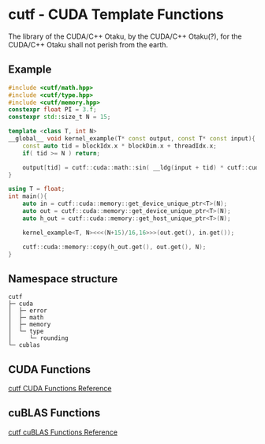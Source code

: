 # cutf - CUDA Template Functions
The library of the CUDA/C++ Otaku, by the CUDA/C++ Otaku(?), for the CUDA/C++ Otaku shall not perish from the earth.

## Example
```cpp
#include <cutf/math.hpp>
#include <cutf/type.hpp>
#include <cutf/memory.hpp>
constexpr float PI = 3.f;
constexpr std::size_t N = 15;

template <class T, int N>
__global__ void kernel_example(T* const output, const T* const input){
	const auto tid = blockIdx.x * blockDim.x + threadIdx.x;
	if( tid >= N ) return;

	output[tid] = cutf::cuda::math::sin( __ldg(input + tid) * cutf::cuda::type::cast<T>(PI) );
}

using T = float;
int main(){
	auto in = cutf::cuda::memory::get_device_unique_ptr<T>(N);
	auto out = cutf::cuda::memory::get_device_unique_ptr<T>(N);
	auto h_out = cutf::cuda::memory::get_host_unique_ptr<T>(N);

	kernel_example<T, N><<<(N+15)/16,16>>>(out.get(), in.get());

	cutf::cuda::memory::copy(h_out.get(), out.get(), N);
}
```

## Namespace structure
```
cutf 
├─ cuda
│  ├─ error
│  ├─ math
│  ├─ memory
│  └─ type
│     └─ rounding
└─ cublas
```

## CUDA Functions
[cutf CUDA Functions Reference](./docs/cuda.md)

## cuBLAS Functions
[cutf cuBLAS Functions Reference](./docs/cublas.md)
